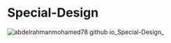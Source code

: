 # Special-Design

![abdelrahmanmohamed78 github io_Special-Design_](https://github.com/user-attachments/assets/d4fbc31d-1d1d-48ce-915f-d6d0b0388628)
